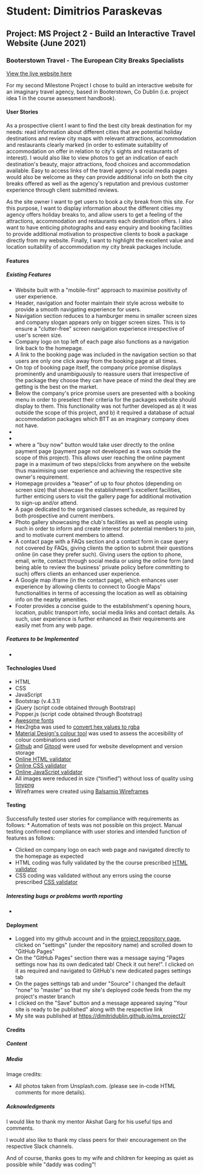 # Student: Dimitrios Paraskevas
## Project: MS Project 2 - Build an Interactive Travel Website (June 2021)

### Booterstown Travel - The European City Breaks Specialists
[View the live website here](https://dimitridublin.github.io/ms_project2/)

For my second Milestone Project I chose to build an interactive website for an imaginary travel agency, based in Booterstown, Co Dublin (i.e. project idea 1 in the 
course assessment handbook). 

#### User Stories
As a prospective client I want to find the best city break destination for my needs: read information about different cities that are potential holiday 
destinations and review city maps with relevant attractions, accommodation and restaurants clearly marked (in order to estimate suitability of accommodation on offer in relation to city's sights and restaurants of interest). I would also like to view photos to get an indication of 
each destination's beauty, major attractions, food choices and accommodation available. Easy to access links of the travel agency's social media pages would also be welcome as they
can provide additional info on both the city breaks offered as well as the agency's reputation and previous customer experience through client submitted reviews.

As the site owner I want to get users to book a city break from this site. For this purpose, I want to display information about 
the different cities my agency offers holiday breaks to, and allow users to get a feeling of the attractions, accommodation and restaurants each destination offers.
I also want to have enticing photographs and easy enquiry and booking facilities to provide additional motivation to prospective clients to book a package directly from my 
website. Finally, I want to highlight the excellent value and location suitability of accommodation my city break packages include.

#### Features
##### Existing Features
* Website built with a "mobile-first" approach to maximise positivity of user experience.
* Header, navigation and footer maintain their style across website to provide a smooth navigating experience for users. 
* Navigation section reduces to a hamburger menu in smaller screen sizes and company slogan appears only on bigger screen sizes. This is to ensure a "clutter-free" screen navigation experience irrespective of user's screen size. 
* Company logo on top left of each page also functions as a navigation link back to the homepage.
* A link to the booking page was included in the navigation section so that users are only one click away from the booking page at all times. 
* On top of booking page itself, the company price promise displays prominently and unambiguously to reassure users that irrespective of the package they choose they can have peace of mind the deal they are getting is the best on the market.
* Below the company's price promise users are presented with a booking menu in order to preselect their criteria for the packages website should display to them. This functionality was not further developed as a) it was outside the scope of this project, and b) it required a database of actual accommodation packages which BTT as an imaginary company does not have.
* 
* 
* where a "buy now" button would take user directly to the online payment page (payment page not developed as it was outside the scope of this project). This allows user reaching the online payment page in a maximum of two steps/clicks from anywhere on the website thus maximising user experience and achieving the respective site owner's requirement. 
* Homepage provides a "teaser" of up to four photos (depending on screen size) that showcase the establishment's excellent facilities, further enticing users to visit the gallery page for additional motivation to sign-up and/or attend.
* A page dedicated to the organised classes schedule, as required by both prospective and current members.
* Photo gallery showcasing the club's facilities as well as people using such in order to inform and create interest for potential members to join, and to motivate current members to attend.
* A contact page with a FAQs section and a contact form in case query not covered by FAQs, giving clients the option to submit their questions online (in case they prefer such). Giving users the option to phone, email, write, contact through social media or using the online form (and being able to review the business' private policy before committing to such) offers clients an enhanced user experience.
* A Google map iframe (in the contact page), which enhances user experience by allowing clients to connect to Google Maps' functionalities in terms of accessing the location as well as obtaining info on the nearby amenities.
* Footer provides a concise guide to the establishment's opening hours, location, public transport info, social media links and contact details. As such, user experience is further enhanced as their requirements are easily met from any web page.

##### Features to be Implemented
* 

#### Technologies Used
* HTML
* CSS
* JavaScript
* Bootstrap (v.4.3.1)
* jQuery (script code obtained through Bootstrap)
* Popper.js (script code obtained through Bootstrap)
* [Awesome fonts](https://fontawesome.com/)
* Hex2rgba was used to [convert hex values to rgba](http://hex2rgba.devoth.com/)
* [Material Design's colour tool](https://material.io/resources/color/) was used to assess the accesibility of colour combinations used
* [Github](https://github.com/) and [Gitpod](https://gitpod.io/) were used for website development and version storage
* [Online HTML validator](https://validator.w3.org/)
* [Online CSS validator](https://jigsaw.w3.org/css-validator/)
* [Online JavaScript validator]()
* All images were reduced in size (“tinified”) without loss of quality using [tinypng](https://tinypng.com/)
* Wireframes were created using [Balsamiq Wireframes](https://balsamiq.com/wireframes/desktop/)

#### Testing
Successfully tested user stories for compliance with requirements as follows:
* 
Automation of tests was not possible on this project. Manual testing confirmed compliance with user stories and intended function of features as follows:
* Clicked on company logo on each web page and navigated directly to the homepage as expected
* HTML coding was fully validated by the the course prescribed [HTML validator](https://validator.w3.org/)
* CSS coding was validated without any errors using the course prescribed [CSS validator](https://jigsaw.w3.org/css-validator/)

##### Interesting bugs or problems worth reporting
* 

#### Deployment
* Logged into my github account and in the [project repository page](https://github.com/dimitridublin/ms_project2), clicked on "settings" (under the repository name) and scrolled down to "GitHub Pages"
* On the "GitHub Pages" section there was a message saying "Pages settings now has its own dedicated tab! Check it out here!". I clicked on it as required and navigated to GitHub's new dedicated pages settings tab
* On the pages settings tab and under "Source" I changed the default "none" to "master" so that my site's deployed code feeds from the my project's master branch 
* I clicked on the "Save" button and a message appeared saying "Your site is ready to be published" along with the respective link
* My site was published at https://dimitridublin.github.io/ms_project2/

#### Credits
##### Content


##### Media
Image credits:
* All photos taken from Unsplash.com. (please see in-code HTML comments for more details).

##### Acknowledgments
I would like to thank my mentor Akshat Garg for his useful tips and comments.

I would also like to thank my class peers for their encouragement on the respective Slack channels.

And of course, thanks goes to my wife and children for keeping as quiet as possible while "daddy was coding"!
